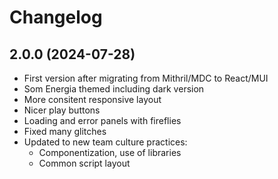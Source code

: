 # Changelog

## 2.0.0 (2024-07-28)

- First version after migrating from Mithril/MDC to React/MUI
- Som Energia themed including dark version
- More consitent responsive layout
- Nicer play buttons
- Loading and error panels with fireflies
- Fixed many glitches
- Updated to new team culture practices:
    - Componentization, use of libraries
    - Common script layout


